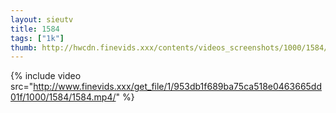 ```yaml
--- 
layout: sieutv
title: 1584
tags: ["1k"]
thumb: http://hwcdn.finevids.xxx/contents/videos_screenshots/1000/1584/preview.mp4.jpg
---
```

{% include video src="http://www.finevids.xxx/get_file/1/953db1f689ba75ca518e0463665dd01f/1000/1584/1584.mp4/" %} 
